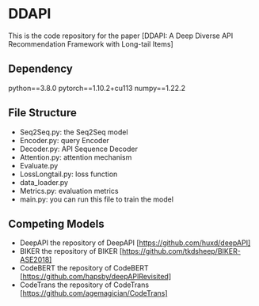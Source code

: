 # DDAPI
This is the code repository for the paper [DDAPI: A Deep Diverse API Recommendation Framework with Long-tail Items]

## Dependency
python==3.8.0
pytorch==1.10.2+cu113
numpy==1.22.2

## File Structure
* Seq2Seq.py: the Seq2Seq model
* Encoder.py: query Encoder
* Decoder.py: API Sequence Decoder
* Attention.py: attention mechanism
* Evaluate.py
* LossLongtail.py: loss function
* data_loader.py
* Metrics.py: evaluation metrics
* main.py: you can run this file to train the model

## Competing Models
* DeepAPI
the repository of DeepAPI [https://github.com/huxd/deepAPI]
* BIKER
the repository of BIKER [https://github.com/tkdsheep/BIKER-ASE2018]
* CodeBERT
the repository of CodeBERT [https://github.com/hapsby/deepAPIRevisited]
* CodeTrans
the repository of CodeTrans [https://github.com/agemagician/CodeTrans]


